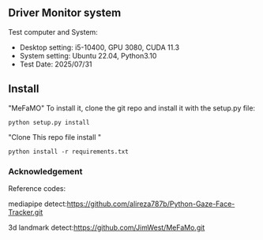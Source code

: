 Driver Monitor system 
---

Test computer and System:

- Desktop setting: i5-10400, GPU 3080, CUDA 11.3
- System setting: Ubuntu 22.04, Python3.10
- Test Date: 2025/07/31



## Install

"MeFaMO"
To install it, clone the git repo and install it with the setup.py file:
```
python setup.py install
```
"Clone This repo file install "
```
python install -r requirements.txt
```


### Acknowledgement

Reference codes:

mediapipe detect:https://github.com/alireza787b/Python-Gaze-Face-Tracker.git

3d landmark detect:https://github.com/JimWest/MeFaMo.git





